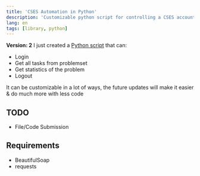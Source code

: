```yaml
---
title: 'CSES Automation in Python'
description: 'Customizable python script for controlling a CSES account'
lang: en
tags: [library, python]
---
```

**Version: 2**
I just created a [Python script](/scripts/cses.py) that can:
- Login
- Get all tasks from problemset
- Get statistics of the problem
- Logout

It can be customizable in a lot of ways, the future updates will make it easier & do much more with less code

## TODO
- File/Code Submission

## Requirements
- BeautifulSoap
- requests